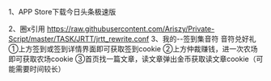 1、APP Store下载今日头条极速版

2、圈x引用 https://raw.githubusercontent.com/Ariszy/Private-Script/master/TASK/JRTT/jrtt_rewrite.conf
3、我的--签到集音符 音符兑好礼
①上方签到或签到详情界面即可获取签到cookie
②上方仲裁赚钱，进一次农场即可获取农场cookie
③首页找一篇文章，读文章弹出金币获取读文章cookie（可能需要时间较长）

